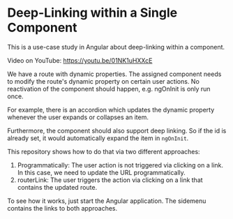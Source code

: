 # Deep-Linking within a Single Component

This is a use-case study in Angular about deep-linking within a component.

Video on YouTube: https://youtu.be/01NK1uHXXcE

We have a route with dynamic properties. The assigned component needs to modify
the route's dynamic property on certain user actions. No reactivation of the
component should happen, e.g. ngOnInit is only run once.

For example, there is an accordion which updates the dynamic property whenever
the user expands or collapses an item.

Furthermore, the component should also support deep linking. So if the id is
already set, it would automatically expand the item in `ngOnInit`.

This repository shows how to do that via two different approaches:

1. Programmatically: The user action is not triggered via clicking on a link. In
   this case, we need to update the URL programmatically.
2. routerLink: The user triggers the action via clicking on a link that contains
   the updated route.

To see how it works, just start the Angular application. The sidemenu contains
the links to both approaches.

